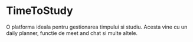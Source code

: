 # TimeToStudy
O platforma ideala pentru gestionarea timpului si studiu.
Acesta vine cu un daily planner, functie de meet and chat si multe altele.
